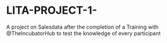 # LITA-PROJECT-1-
A project on Salesdata after the completion of a Training with @TheIncubatorHub to test the knowledge of every participant
